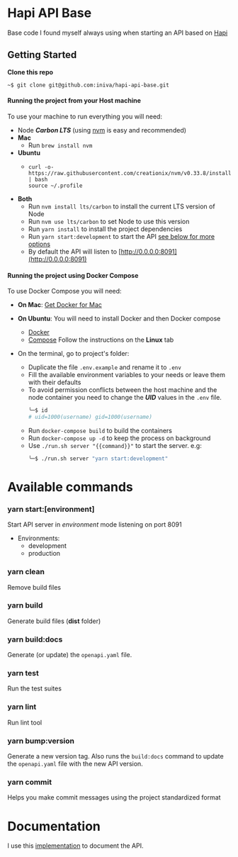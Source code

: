 # Hapi API Base
Base code I found myself always using when starting an API based on [Hapi](https://hapijs.com/)

## Getting Started

**Clone this repo**
  ```
  ~$ git clone git@github.com:iniva/hapi-api-base.git
  ```

#### Running the project from your Host machine
To use your machine to run everything you will need:
* Node **_Carbon LTS_** (using [nvm](https://github.com/creationix/nvm) is easy and recommended)
* **Mac**
    * Run `brew install nvm`
* **Ubuntu**
    *   ```
        curl -o- https://raw.githubusercontent.com/creationix/nvm/v0.33.8/install.sh | bash
        source ~/.profile
        ```
* **Both**
    * Run `nvm install lts/carbon` to install the current LTS version of Node
    * Run `nvm use lts/carbon` to set Node to use this version
    * Run `yarn install` to install the project dependencies
    * Run `yarn start:development` to start the API [see below for more options](#available-commands)
    * By default the API will listen to [http://0.0.0.0:8091](http://0.0.0.0:8091)

#### Running the project using Docker Compose
To use Docker Compose you will need:
* **On Mac**: [Get Docker for Mac](https://docs.docker.com/docker-for-mac/install/)
* **On Ubuntu**: You will need to install Docker and then Docker compose
    * [Docker](https://docs.docker.com/install/linux/docker-ce/ubuntu/#install-docker-ce)
    * [Compose](https://docs.docker.com/compose/install/#install-compose)
    Follow the instructions on the **Linux** tab

* On the terminal, go to project's folder:
    * Duplicate the file `.env.example` and rename it to `.env`
    * Fill the available environment variables to your needs or leave them with their defaults
    * To avoid permission conflicts between the host machine and the node container you need to change the **_UID_** values in the `.env` file.
        ```bash
        ╰─$ id
        # uid=1000(username) gid=1000(username)
        ```
    * Run `docker-compose build` to build the containers
    * Run `docker-compose up -d` to keep the process on background
    * Use `./run.sh server "{{command}}"` to start the server. e.g:
        ```bash
        ╰─$ ./run.sh server "yarn start:development"
        ```


# Available commands

### yarn start:[environment]
Start API server in _environment_ mode listening on port 8091
* Environments:
  * development
  * production

### yarn clean
Remove build files

### yarn build
Generate build files (**dist** folder)

### yarn build:docs
Generate (or update) the `openapi.yaml` file.

### yarn test
Run the test suites

### yarn lint
Run lint tool

### yarn bump:version
Generate a new version tag. Also runs the `build:docs` command to update the `openapi.yaml` file with the new API version.

### yarn commit
Helps you make commit messages using the project standardized format

# Documentation
I use this [implementation](https://github.com/iniva/modular-openapi-docs-boilerplate) to document the API.
